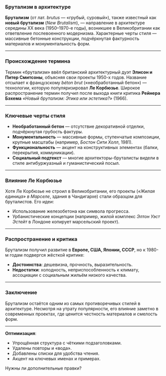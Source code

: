 ### **Брутализм в архитектуре**  

**Брутализм** (от лат. *brutus* — «грубый, суровый»), также известный как **новый брутализм** (*New Brutalism*), — направление в архитектуре середины XX века (1950–1970-е годы), возникшее в Великобритании как ответвление послевоенного модернизма. Характерные черты стиля — массивные бетонные конструкции, подчёркнутая фактурность материалов и монументальность форм.  

---  

### **Происхождение термина**  
Термин «брутализм» ввёл британский архитектурный дуэт **Элисон и Питер Смитсоны**, объясняя свои проекты 1950-х годов. Название отсылает к французскому *béton brut* («необработанный бетон») — технологии, которую популяризировал **Ле Корбюзье**. Широкое распространение термин получил после выхода книги критика **Рейнера Бэхема** *«Новый брутализм: Этика или эстетика?»* (1966).  

---  

### **Ключевые черты стиля**  
- **Необработанный бетон** — отсутствие декоративной отделки, подчёркнутая грубость фактуры.  
- **Монументальность** — массивные формы, ступенчатые композиции, крупные масштабы (например, *Бостон Сити Холл*, 1981).  
- **Функциональность** — акцент на конструктивных элементах (балки, перекрытия, коммуникации).  
- **Социальный подтекст** — многие архитекторы-бруталисты видели в стиле антибуржуазный и гуманистический посыл.  

---  

### **Влияние Ле Корбюзье**  
Хотя Ле Корбюзье не строил в Великобритании, его проекты (*«Жилая единица» в Марселе*, здания в Чандигархе) стали образцом для бруталистов. Его идеи:  
- Использование железобетона как символа прогресса.  
- Урбанистические концепции (например, жилой комплекс *Элтон Уэст Эстейт* в Лондоне копирует марсельский проект).  

---  

### **Распространение и критика**  
Брутализм получил развитие в **Европе, США, Японии, СССР**, но к 1980-м годам подвергся жёсткой критике:  
- **Достоинства**: дешевизна, прочность, выразительность.  
- **Недостатки**: холодность, неприспособленность к климату, ассоциации с социальным жильём низкого качества.  

---  

### **Заключение**  
Брутализм остаётся одним из самых противоречивых стилей в архитектуре. Несмотря на утрату популярности, его влияние заметно в современных проектах, где ценится честность материалов и смелость форм.  

---  
**Оптимизация**:  
- Упрощённая структура с чёткими подзаголовками.  
- Удалены повторы и «вода».  
- Добавлены списки для удобства чтения.  
- Акцент на ключевых именах и примерах.  

Нужны ли дополнительные правки?
